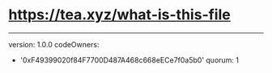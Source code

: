 # https://tea.xyz/what-is-this-file
---
version: 1.0.0
codeOwners:
  - '0xF49399020f84F7700D487A468c668eECe7f0a5b0'
quorum: 1
